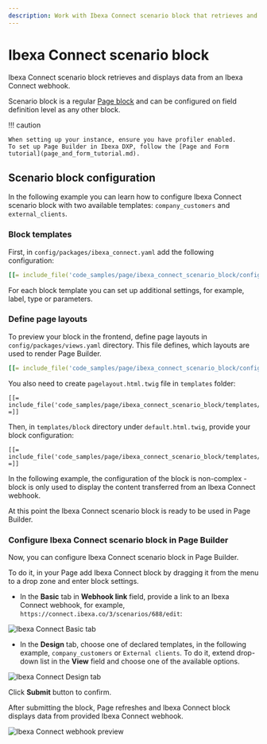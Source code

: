 ```yaml
---
description: Work with Ibexa Connect scenario block that retrieves and displays data from an Ibexa Connect webhook. 
---
```


# Ibexa Connect scenario block

Ibexa Connect scenario block retrieves and displays data from an Ibexa Connect webhook. 

Scenario block is a regular [Page block](page_blocks.md) and can be configured on field definition level as any other block.

!!! caution
    
    When setting up your instance, ensure you have profiler enabled.
    To set up Page Builder in Ibexa DXP, follow the [Page and Form tutorial](page_and_form_tutorial.md).

## Scenario block configuration

In the following example you can learn how to configure Ibexa Connect scenario block with two available templates: `company_customers` and `external_clients`.

### Block templates

First, in `config/packages/ibexa_connect.yaml` add the following configuration:

``` yaml
[[= include_file('code_samples/page/ibexa_connect_scenario_block/config/packages/ibexa_connect.yaml') =]]
```

For each block template you can set up additional settings, for example, label, type or parameters. 

### Define page layouts

To preview your block in the frontend, define page layouts in `config/packages/views.yaml` directory. This file defines, which layouts are used to render Page Builder. 

```yaml
[[= include_file('code_samples/page/ibexa_connect_scenario_block/config/packages/views.yaml') =]]
```

You also need to create `pagelayout.html.twig` file in `templates` folder:

```html+twig
[[= include_file('code_samples/page/ibexa_connect_scenario_block/templates/pagelayout.html.twig') =]]
```

Then, in `templates/block` directory under `default.html.twig`, provide your block configuration:

```html+twig
[[= include_file('code_samples/page/ibexa_connect_scenario_block/templates/block/default.html.twig') =]]
```

In the following example, the configuration of the block is non-complex - block is only used to display the content transferred from an Ibexa Connect webhook.

At this point the Ibexa Connect scenario block is ready to be used in Page Builder.

### Configure Ibexa Connect scenario block in Page Builder

Now, you can configure Ibexa Connect scenario block in Page Builder.

To do it, in your Page add Ibexa Connect block by dragging it from the menu to a drop zone and enter block settings. 

- In the **Basic** tab in **Webhook link** field, provide a link to an Ibexa Connect webhook, 
for example, `https://connect.ibexa.co/3/scenarios/688/edit`:

![Ibexa Connect Basic tab](ibexa_connect_basic_tab.png)

- In the **Design** tab, choose one of declared templates, in the following example, `company_customers` or `External clients`. 
To do it, extend drop-down list in the **View** field and choose one of the available options.

![Ibexa Connect Design tab](ibexa_connect_design_tab.png)

Click **Submit** button to confirm.

After submitting the block, Page refreshes and Ibexa Connect block displays data from provided Ibexa Connect webhook. 

![Ibexa Connect webhook preview](ibexa_connect_webhook_preview.png)